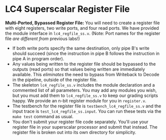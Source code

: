 # LC4 Superscalar Register File

**Multi-Ported, Bypassed Register File:** You will need to create a register file with eight registers, two write ports, and four read ports. We have provided the module interface in `lc4_regfile_ss.v`. (Note: Port names for the register file *are different from* previous labs!)
+ If both write ports specify the same destination, only pipe B's write should succeed (since the instruction in pipe B follows the instruction in pipe A in program order).
+ Any values being written to the register file should be bypassed to the outputs (read ports) so that values being written are immediately available. This *eliminates* the need to bypass from Writeback to Decode in the pipeline, outside of the register file.
+ The skeleton `lc4_regfile_ss.v` includes the module declaration and a commented list of all parameters. You may add any modules you wish, but you must add them to `lc4_regfile_ss.v` to keep our grading scripts happy. We provide an n-bit register module for you in `register.v`.
+ The testbench for the register file is `testbench_lc4_regfile_ss.v` and the input trace is `test_lc4_regfile_ss.input`. You can run these tests via the `make test` command as usual.
+ You don't submit your register file code separately. You'll use your register file in your superscalar processor and submit that instead. The register file is broken out into its own directory for simplicity.
